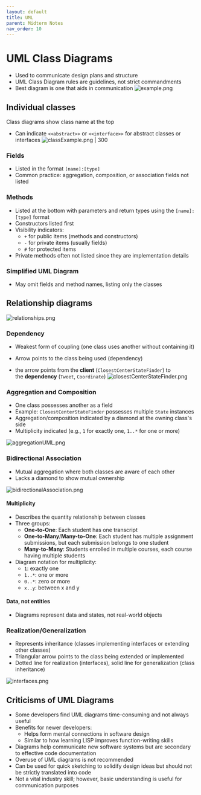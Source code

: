 ```yaml
---
layout: default
title: UML
parent: Midterm Notes
nav_order: 10
---
```

# UML Class Diagrams
- Used to communicate design plans and structure
- UML Class Diagram rules are guidelines, not strict commandments
- Best diagram is one that aids in communication
![example.png](https://sde-coursepack.github.io/modules/design/images/uml/example.png)
## Individual classes
Class diagrams show class name at the top
- Can indicate `<<abstract>>` or `<<interface>>` for abstract classes or interfaces
![classExample.png | 300](https://sde-coursepack.github.io/modules/design/UML-Class-Diagrams/..%2Fimages%2Fuml%2FclassExample.png)
### Fields
- Listed in the format `[name]:[type]`
- Common practice: aggregation, composition, or association fields not listed
### Methods
- Listed at the bottom with parameters and return types using the `[name]:[type]` format
- Constructors listed first
- Visibility indicators:
    - `+` for public items (methods and constructors)
    - `-` for private items (usually fields)
    - `#` for protected items
- Private methods often not listed since they are implementation details
### Simplified UML Diagram
- May omit fields and method names, listing only the classes
## Relationship diagrams

![relationships.png](https://sde-coursepack.github.io/modules/design/UML-Class-Diagrams/..%2Fimages%2Fuml%2Frelationships.png)

### Dependency
- Weakest form of coupling (one class uses another without containing it)
- Arrow points to the class being used (dependency)

- the arrow points from the **client** (`ClosestCenterStateFinder`) to the **dependency** (`Tweet`, `Coordinate`)
![closestCenterStateFinder.png](https://sde-coursepack.github.io/modules/design/UML-Class-Diagrams/..%2Fimages%2Fuml%2FclosestCenterStateFinder.png)
### Aggregation and Composition
- One class possesses another as a field
- Example: `ClosestCenterStateFinder` possesses multiple `State` instances
- Aggregation/composition indicated by a diamond at the owning class's side
- Multiplicity indicated (e.g., `1` for exactly one, `1..*` for one or more)

![aggregationUML.png](https://sde-coursepack.github.io/modules/design/UML-Class-Diagrams/..%2Fimages%2Fuml%2FaggregationUML.png)
### Bidirectional Association
- Mutual aggregation where both classes are aware of each other
- Lacks a diamond to show mutual ownership

![bidirectionalAssociation.png](https://sde-coursepack.github.io/modules/design/UML-Class-Diagrams/..%2Fimages%2Fuml%2FbidirectionalAssociation.png)
#### Multiplicity
- Describes the quantity relationship between classes
- Three groups:
    - **One-to-One**: Each student has one transcript
    - **One-to-Many**/**Many-to-One**: Each student has multiple assignment submissions, but each submission belongs to one student
    - **Many-to-Many**: Students enrolled in multiple courses, each course having multiple students
- Diagram notation for multiplicity:
    - `1`: exactly one
    - `1..*`: one or more
    - `0..*`: zero or more
    - `x..y`: between x and y
#### Data, not entities
- Diagrams represent data and states, not real-world objects
### Realization/Generalization
- Represents inheritance (classes implementing interfaces or extending other classes)
- Triangular arrow points to the class being extended or implemented
- Dotted line for realization (interfaces), solid line for generalization (class inheritance)

![interfaces.png](https://sde-coursepack.github.io/modules/design/UML-Class-Diagrams/..%2Fimages%2Fuml%2Finterfaces.png)
## Criticisms of UML Diagrams
- Some developers find UML diagrams time-consuming and not always useful
- Benefits for newer developers:
    - Helps form mental connections in software design
    - Similar to how learning LISP improves function-writing skills
- Diagrams help communicate new software systems but are secondary to effective code documentation
- Overuse of UML diagrams is not recommended
- Can be used for quick sketching to solidify design ideas but should not be strictly translated into code
- Not a vital industry skill; however, basic understanding is useful for communication purposes